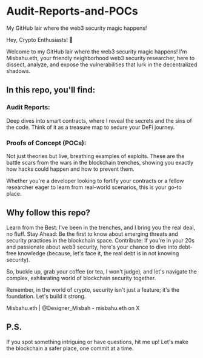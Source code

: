 # Audit-Reports-and-POCs
My GitHub lair where the web3 security magic happens!

Hey, Crypto Enthusiasts! 🚀

Welcome to my GitHub lair where the web3 security magic happens! I'm Misbahu.eth, your friendly neighborhood web3 security researcher, here to dissect, analyze, and expose the vulnerabilities that lurk in the decentralized shadows.

## In this repo, you'll find:

### Audit Reports: 
Deep dives into smart contracts, where I reveal the secrets and the sins of the code. Think of it as a treasure map to secure your DeFi journey.
### Proofs of Concept (POCs): 
Not just theories but live, breathing examples of exploits. These are the battle scars from the wars in the blockchain trenches, showing you exactly how hacks could happen and how to prevent them.

Whether you're a developer looking to fortify your contracts or a fellow researcher eager to learn from real-world scenarios, this is your go-to place. 

## Why follow this repo?

Learn from the Best: I've been in the trenches, and I bring you the real deal, no fluff.
Stay Ahead: Be the first to know about emerging threats and security practices in the blockchain space.
Contribute: If you're in your 20s and passionate about web3 security, here's your chance to dive into debt-free knowledge (because, let's face it, the real debt is in not knowing security).

So, buckle up, grab your coffee (or tea, I won't judge), and let's navigate the complex, exhilarating world of blockchain security together. 

Remember, in the world of crypto, security isn't just a feature; it's the foundation. Let's build it strong.

Misbahu.eth | @Designer_Misbah - misbahu.eth on X

## P.S. 
If you spot something intriguing or have questions, hit me up! Let's make the blockchain a safer place, one commit at a time.
